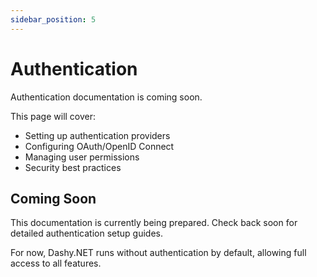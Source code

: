 ```yaml
---
sidebar_position: 5
---
```


# Authentication

Authentication documentation is coming soon.

This page will cover:

- Setting up authentication providers
- Configuring OAuth/OpenID Connect
- Managing user permissions
- Security best practices

## Coming Soon

This documentation is currently being prepared. Check back soon for detailed authentication setup guides.

For now, Dashy.NET runs without authentication by default, allowing full access to all features.
